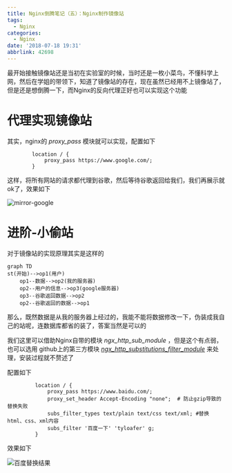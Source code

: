```yaml
---
title: Nginx倒腾笔记（五）：Nginx制作镜像站
tags:
  - Nginx
categories:
  - Nginx
date: '2018-07-18 19:31'
abbrlink: 42698
---
```


最开始接触镜像站还是当初在实验室的时候，当时还是一枚小菜鸟，不懂科学上网，然后在学姐的带领下，知道了镜像站的存在，现在虽然已经用不上镜像站了，但是还是想倒腾一下，而Nginx的反向代理正好也可以实现这个功能

<!--more-->

# 代理实现镜像站

其实，nginx的 *proxy_pass* 模块就可以实现，配置如下

~~~
        location / {
            proxy_pass https://www.google.com/;
        }
~~~

这样，将所有网站的请求都代理到谷歌，然后等待谷歌返回给我们，我们再展示就ok了，效果如下

![mirror-google](http://github-1253518569.cossh.myqcloud.com/mirror-google.png)

# 进阶-小偷站

对于镜像站的实现原理其实是这样的

```mermaid
graph TD
st(开始)-->op1(用户)
    op1--数据-->op2(我的服务器)
    op2--用户的信息-->op3(google服务器)
    op3--谷歌返回数据-->op2
    op2--谷歌返回的数据-->op1
```

那么，既然数据是从我的服务器上经过的，我能不能将数据修改一下，伪装成我自己的站呢，连数据库都省的装了，答案当然是可以的

我们这里可以借助Nginx自带的模块 *ngx_http_sub_module* ，但是这个有点弱，也可以选用 github上的第三方模块  [*ngx_http_substitutions_filter_module*](https://github.com/yaoweibin/ngx_http_substitutions_filter_module)  来处理，安装过程就不赘述了

配置如下

~~~
         location / {
             proxy_pass https://www.baidu.com/;
             proxy_set_header Accept-Encoding "none";  # 防止gzip导致的替换失败
             subs_filter_types text/plain text/css text/xml; #替换html、css、xml内容
             subs_filter '百度一下' 'tyloafer' g;
         }
~~~

效果如下

![百度替换结果](http://github-1253518569.cossh.myqcloud.com/baidu_sub_filter.png)